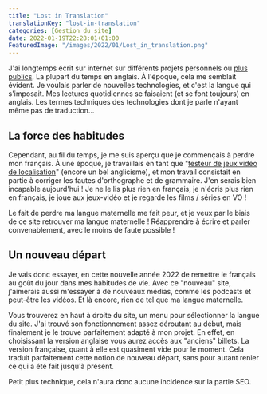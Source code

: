 ```yaml
---
title: "Lost in Translation"
translationKey: "lost-in-translation"
categories: [Gestion du site]
date: 2022-01-19T22:28:01+01:00
FeaturedImage: "/images/2022/01/Lost_in_translation.png"
---
```


J'ai longtemps écrit sur internet sur différents projets personnels ou [plus publics](https://connect.ed-diamond.com/auteur/gourmel-denis). La plupart du temps en anglais. À l'époque, cela me semblait évident. Je voulais parler de nouvelles technologies, et c'est la langue qui s'imposait. Mes lectures quotidiennes se faisaient (et se font toujours) en anglais. Les termes techniques des technologies dont je parle n'ayant même pas de traduction...

## La force des habitudes

Cependant, au fil du temps, je me suis aperçu que je commençais à perdre mon français. À une époque, je travaillais en tant que "[testeur de jeux vidéo de localisation](https://www.gamatomic.com/reports/1955/la-localisation-c-est-quoi)" (encore un bel anglicisme), et mon travail consistait en partie à corriger les fautes d'orthographe et de grammaire. J'en serais bien incapable aujourd'hui ! Je ne le lis plus rien en français, je n'écris plus rien en français, je joue aux jeux-vidéo et je regarde les films / séries en VO !

Le fait de perdre ma langue maternelle me fait peur, et je veux par le biais de ce site retrouver ma langue maternelle ! Réapprendre à écrire et parler convenablement, avec le moins de faute possible !

## Un nouveau départ

Je vais donc essayer, en cette nouvelle année 2022 de remettre le français au goût du jour dans mes habitudes de vie. Avec ce "nouveau" site, j'aimerais aussi m'essayer à de nouveaux médias, comme les podcasts et peut-être les vidéos. Et là encore, rien de tel que ma langue maternelle.

Vous trouverez en haut à droite du site, un menu pour sélectionner la langue du site. J'ai trouvé son fonctionnement assez déroutant au début, mais finalement je le trouve parfaitement adapté à mon projet. En effet, en choisissant la version anglaise vous aurez accès aux "anciens" billets. La version française, quant à elle est quasiment vide pour le moment. Cela traduit parfaitement cette notion de nouveau départ, sans pour autant renier ce qui a été fait jusqu'à présent.

Petit plus technique, cela n'aura donc aucune incidence sur la partie SEO.